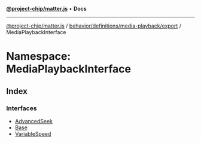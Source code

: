 [**@project-chip/matter.js**](../../../../../../README.md) • **Docs**

***

[@project-chip/matter.js](../../../../../../modules.md) / [behavior/definitions/media-playback/export](../../README.md) / MediaPlaybackInterface

# Namespace: MediaPlaybackInterface

## Index

### Interfaces

- [AdvancedSeek](interfaces/AdvancedSeek.md)
- [Base](interfaces/Base.md)
- [VariableSpeed](interfaces/VariableSpeed.md)
